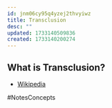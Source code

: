 ```yaml
---
id: jnm06cy95q4yzej2thvyiwz
title: Transclusion
desc: ""
updated: 1733140509836
created: 1733140200274
---
```


## What is Transclusion?

- [Wikipedia](https://en.wikipedia.org/wiki/Transclusion)

#NotesConcepts
